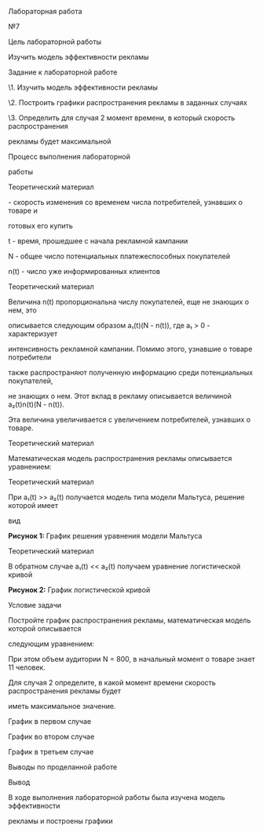 ﻿

Лабораторная работа

№7





Цель лабораторной работы

Изучить модель эффективности рекламы





Задание к лабораторной работе

\1. Изучить модель эффективности рекламы

\2. Построить графики распространения рекламы в заданных случаях

\3. Определить для случая 2 момент времени, в который скорость распространения

рекламы будет максимальной





Процесс выполнения лабораторной

работы





Теоретический материал

\- скорость изменения со временем числа потребителей, узнавших о товаре и

готовых его купить

t - время, прошедшее с начала рекламной кампании

N - общее число потенциальных платежеспособных покупателей

n(t) - число уже информированных клиентов





Теоретический материал

Величина n(t) пропорциональна числу покупателей, еще не знающих о нем, это

описывается следующим образом a₁(t)(N - n(t)), где a₁ > 0 - характеризует

интенсивность рекламной кампании. Помимо этого, узнавшие о товаре потребители

также распространяют полученную информацию среди потенциальных покупателей,

не знающих о нем. Этот вклад в рекламу описывается величиной a₂(t)n(t)(N - n(t)).

Эта величина увеличивается с увеличением потребителей, узнавших о товаре.





Теоретический материал

Математическая модель распространения рекламы описывается уравнением:





Теоретический материал

При a₁(t) >> a₂(t) получается модель типа модели Мальтуса, решение которой имеет

вид

**Рисунок 1:** График решения уравнения модели Мальтуса





Теоретический материал

В обратном случае a₁(t) << a₂(t) получаем уравнение логистической кривой

**Рисунок 2:** График логистической кривой





Условие задачи

Постройте график распространения рекламы, математическая модель которой описывается

следующим уравнением:

При этом объем аудитории N = 800, в начальный момент о товаре знает 11 человек.

Для случая 2 определите, в какой момент времени скорость распространения рекламы будет

иметь максимальное значение.





График в первом случае





График во втором случае





График в третьем случае





Выводы по проделанной работе





Вывод

В ходе выполнения лабораторной работы была изучена модель эффективности

рекламы и построены графики

